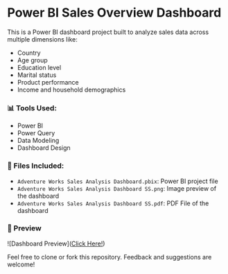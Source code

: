 # Power BI Sales Overview Dashboard

This is a Power BI dashboard project built to analyze sales data across multiple dimensions like:

- Country
- Age group
- Education level
- Marital status
- Product performance
- Income and household demographics

### 📊 Tools Used:
- Power BI
- Power Query
- Data Modeling
- Dashboard Design

### 📁 Files Included:
- `Adventure Works Sales Analysis Dashboard.pbix`: Power BI project file
- `Adventure Works Sales Analysis Dashboard SS.png`: Image preview of the dashboard
- `Adventure Works Sales Analysis Dashboard SS.pdf`: PDF File of the dashboard

### 📝 Preview
![Dashboard Preview]([Click Here!](https://github.com/PriyajitC/PowerBI-Dashboards/blob/bb3feb304dcd80a4842ac9ef82c16372313120ec/Adventure%20Works%20Sales%20Analysis%20Dashboard%20SS.png))

Feel free to clone or fork this repository. Feedback and suggestions are welcome!
